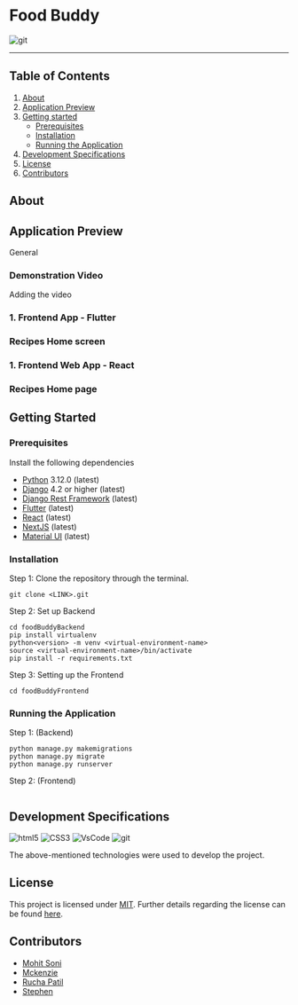 # Food Buddy

![git](https://img.shields.io/badge/any_text-you_like-blue)

---

## Table of Contents

1. [About](#about)
2. [Application Preview](#application-preview)
3. [Getting started](#getting-started)
   - [Prerequisites](#prerequisites)
   - [Installation](#installation)
   - [Running the Application](#running-the-application)
4. [Development Specifications](#development-specifications)
5. [License](#license)
6. [Contributors](#contributors)



## About



## Application Preview
General

### Demonstration Video
Adding the video

### 1. Frontend App - Flutter

### Recipes Home screen


### 1. Frontend Web App - React

### Recipes Home page



## Getting Started

### Prerequisites
Install the following dependencies

- [Python](https://www.python.org/downloads/) 3.12.0 (latest)
- [Django](https://docs.djangoproject.com/en/4.2/intro/install/) 4.2 or higher (latest)
- [Django Rest Framework](https://www.django-rest-framework.org/tutorial/quickstart/) (latest)
- [Flutter](https://docs.flutter.dev/get-started/install) (latest)
- [React](https://legacy.reactjs.org/docs/getting-started.html) (latest)
- [NextJS](https://nextjs.org/docs/getting-started/installation) (latest)
- [Material UI](https://mui.com/material-ui/getting-started/installation/) (latest)

### Installation
Step 1: Clone the repository through the terminal.

```
git clone <LINK>.git
```


Step 2: Set up Backend
```
cd foodBuddyBackend
pip install virtualenv
python<version> -m venv <virtual-environment-name>
source <virtual-environment-name>/bin/activate
pip install -r requirements.txt
```


Step 3: Setting up the Frontend 
```
cd foodBuddyFrontend

```

### Running the Application

Step 1: (Backend)
```
python manage.py makemigrations
python manage.py migrate
python manage.py runserver
```

Step 2: (Frontend)
```

```


## Development Specifications

![html5](https://img.shields.io/badge/HTML5-E34F26?style=for-the-badge&logo=html5&logoColor=white)
![CSS3](https://img.shields.io/badge/CSS3-1572B6?style=for-the-badge&logo=css3&logoColor=white)
![VsCode](https://img.shields.io/badge/VSCode-0078D4?style=for-the-badge&logo=visual%20studio%20code&logoColor=white)
![git](https://img.shields.io/badge/GIT-E44C30?style=for-the-badge&logo=git&logoColor=white)

The above-mentioned technologies were used to develop the project.



## License

This project is licensed under [MIT](https://mit-license.org/).
Further details regarding the license can be found [here](https://github.com/Mckenz31/foodBuddy/LICENSE).

 
## Contributors

- [Mohit Soni](https://github.com/mohitsoni2111)
- [Mckenzie](https://github.com/Mckenz31)
- [Rucha Patil](https://github.com/ruchapatil)
- [Stephen](https://github.com/stephan)

